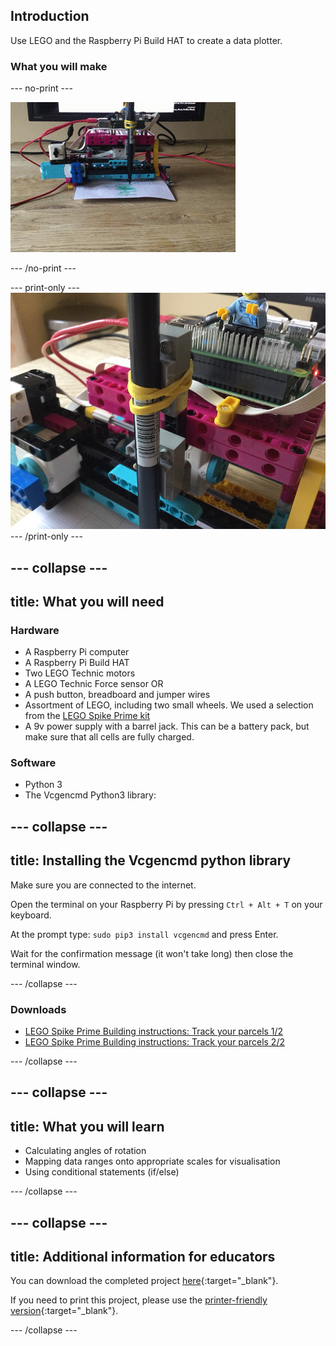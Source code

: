 ## Introduction

Use LEGO and the Raspberry Pi Build HAT to create a data plotter. 

### What you will make

--- no-print ---

![A movie showing the LEGO plotter in action. A piece of paper is being fed out of the machine with a green signal being traced out by a pen.](images/plotter_demo.gif)

--- /no-print ---

--- print-only ---
![A photo of the completed plotter project](images/completed.jpg)
--- /print-only ---

--- collapse ---
---
title: What you will need
---
### Hardware

+ A Raspberry Pi computer
+ A Raspberry Pi Build HAT
+ Two LEGO Technic motors
+ A LEGO Technic Force sensor 
OR
+ A push button, breadboard and jumper wires
+ Assortment of LEGO, including two small wheels. We used a selection from the [LEGO Spike Prime kit](https://education.lego.com/en-gb/product/spike-prime)
+ A 9v power supply with a barrel jack. This can be a battery pack, but make sure that all cells are fully charged. 

### Software


+ Python 3
+ The Vcgencmd Python3 library:

--- collapse ---
---
title: Installing the Vcgencmd python library
---
Make sure you are connected to the internet.

Open the terminal on your Raspberry Pi by pressing `Ctrl + Alt + T` on your keyboard.

At the prompt type: `sudo pip3 install vcgencmd` and press Enter.
 
Wait for the confirmation message (it won't take long) then close the terminal window.

--- /collapse --- 

### Downloads

+ [LEGO Spike Prime Building instructions: Track your parcels 1/2](https://le-www-live-s.legocdn.com/sc/media/lessons/prime/pdf/building-instructions/track-your-packages-bi-pdf-book1of2-05883f81fed73ac3738781d084e0d4e2.pdf)
+ [LEGO Spike Prime Building instructions: Track your parcels 2/2](https://le-www-live-s.legocdn.com/sc/media/lessons/prime/pdf/building-instructions/track-your-packages-bi-pdf-book2of2-80dc3c8c61ec2d2ffa785b688326ef74.pdf)

--- /collapse ---

--- collapse ---
---
title: What you will learn
---

+ Calculating angles of rotation
+ Mapping data ranges onto appropriate scales for visualisation
+ Using conditional statements  (if/else)

--- /collapse ---

--- collapse ---
---
title: Additional information for educators
---

You can download the completed project [here](http://rpf.io/p/en/projectName-get){:target="_blank"}.

If you need to print this project, please use the [printer-friendly version](https://projects.raspberrypi.org/en/projects/projectName/print){:target="_blank"}.

--- /collapse ---
